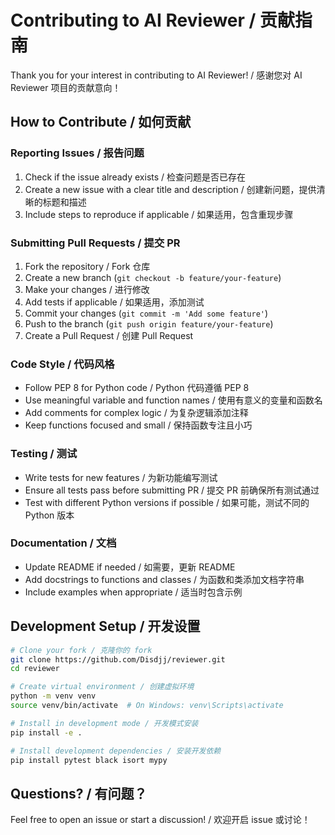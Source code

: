 # Contributing to AI Reviewer / 贡献指南

Thank you for your interest in contributing to AI Reviewer! / 感谢您对 AI Reviewer 项目的贡献意向！

## How to Contribute / 如何贡献

### Reporting Issues / 报告问题

1. Check if the issue already exists / 检查问题是否已存在
2. Create a new issue with a clear title and description / 创建新问题，提供清晰的标题和描述
3. Include steps to reproduce if applicable / 如果适用，包含重现步骤

### Submitting Pull Requests / 提交 PR

1. Fork the repository / Fork 仓库
2. Create a new branch (`git checkout -b feature/your-feature`)
3. Make your changes / 进行修改
4. Add tests if applicable / 如果适用，添加测试
5. Commit your changes (`git commit -m 'Add some feature'`)
6. Push to the branch (`git push origin feature/your-feature`)
7. Create a Pull Request / 创建 Pull Request

### Code Style / 代码风格

- Follow PEP 8 for Python code / Python 代码遵循 PEP 8
- Use meaningful variable and function names / 使用有意义的变量和函数名
- Add comments for complex logic / 为复杂逻辑添加注释
- Keep functions focused and small / 保持函数专注且小巧

### Testing / 测试

- Write tests for new features / 为新功能编写测试
- Ensure all tests pass before submitting PR / 提交 PR 前确保所有测试通过
- Test with different Python versions if possible / 如果可能，测试不同的 Python 版本

### Documentation / 文档

- Update README if needed / 如需要，更新 README
- Add docstrings to functions and classes / 为函数和类添加文档字符串
- Include examples when appropriate / 适当时包含示例

## Development Setup / 开发设置

```bash
# Clone your fork / 克隆你的 fork
git clone https://github.com/Disdjj/reviewer.git
cd reviewer

# Create virtual environment / 创建虚拟环境
python -m venv venv
source venv/bin/activate  # On Windows: venv\Scripts\activate

# Install in development mode / 开发模式安装
pip install -e .

# Install development dependencies / 安装开发依赖
pip install pytest black isort mypy
```

## Questions? / 有问题？

Feel free to open an issue or start a discussion! / 欢迎开启 issue 或讨论！
